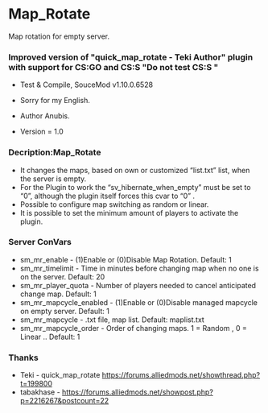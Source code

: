 # Map_Rotate
Map rotation for empty server.

### Improved version of "quick_map_rotate - Teki Author" plugin with support for CS:GO and CS:S "Do not test CS:S "

* Test & Compile, SouceMod v1.10.0.6528
* Sorry for my English.

* Author Anubis.
* Version = 1.0

### Decription:Map_Rotate

* It changes the maps, based on own or customized “list.txt” list, when the server is empty.
* For the Plugin to work the “sv_hibernate_when_empty” must be set to “0”, although the plugin itself forces this cvar to “0” .
* Possible to configure map switching as random or linear.
* It is possible to set the minimum amount of players to activate the plugin.

### Server ConVars

* sm_mr_enable - (1)Enable or (0)Disable Map Rotation. Default: 1
* sm_mr_timelimit - Time in minutes before changing map when no one is on the server. Default: 20
* sm_mr_player_quota - Number of players needed to cancel anticipated change map. Default: 1
* sm_mr_mapcycle_enabled - (1)Enable or (0)Disable managed mapcycle on empty server. Default: 1
* sm_mr_mapcycle - .txt file, map list.  Default: maplist.txt
* sm_mr_mapcycle_order - Order of changing maps. 1 = Random , 0 = Linear .. Default: 1

### Thanks

* Teki - quick_map_rotate https://forums.alliedmods.net/showthread.php?t=199800
* tabakhase - https://forums.alliedmods.net/showpost.php?p=2216267&postcount=22